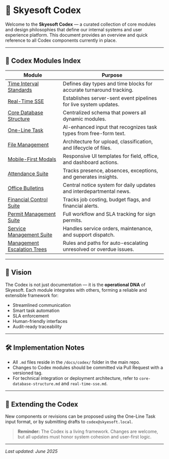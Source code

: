 # 📘 Skyesoft Codex

Welcome to the **Skyesoft Codex** — a curated collection of core modules and design philosophies that define our internal systems and user experience platform. This document provides an overview and quick reference to all Codex components currently in place.

---

## 🔖 Codex Modules Index

| Module                                                          | Purpose                                                             |
| --------------------------------------------------------------- | ------------------------------------------------------------------- |
| [Time Interval Standards](./time-interval-standards.md)         | Defines day types and time blocks for accurate turnaround tracking. |
| [Real-Time SSE](./real-time-sse.md)                             | Establishes server-sent event pipelines for live system updates.    |
| [Core Database Structure](./core-database-structure.md)         | Centralized schema that powers all dynamic modules.                 |
| [One-Line Task](./one-line-task.md)                             | AI-enhanced input that recognizes task types from free-form text.   |
| [File Management](./file-management.md)                         | Architecture for upload, classification, and lifecycle of files.    |
| [Mobile-First Modals](./mobile-first-modals.md)                 | Responsive UI templates for field, office, and dashboard actions.   |
| [Attendance Suite](./attendance-suite.md)                       | Tracks presence, absences, exceptions, and generates insights.      |
| [Office Bulletins](./office-bulletins.md)                       | Central notice system for daily updates and interdepartmental news. |
| [Financial Control Suite](./financial-control-suite.md)         | Tracks job costing, budget flags, and financial alerts.             |
| [Permit Management Suite](./permit-management-suite.md)         | Full workflow and SLA tracking for sign permits.                    |
| [Service Management Suite](./service-management-suite.md)       | Handles service orders, maintenance, and support dispatch.          |
| [Management Escalation Trees](./management-escalation-trees.md) | Rules and paths for auto-escalating unresolved or overdue issues.   |

---

## 🧭 Vision

The Codex is not just documentation — it is the **operational DNA** of Skyesoft. Each module integrates with others, forming a reliable and extensible framework for:

* Streamlined communication
* Smart task automation
* SLA enforcement
* Human-friendly interfaces
* Audit-ready traceability

---

## 🛠️ Implementation Notes

* All `.md` files reside in the `/docs/codex/` folder in the main repo.
* Changes to Codex modules should be committed via Pull Request with a versioned tag.
* For technical integration or deployment architecture, refer to `core-database-structure.md` and `real-time-sse.md`.

---

## 🧩 Extending the Codex

New components or revisions can be proposed using the One-Line Task input format, or by submitting drafts to `codex@skyesoft.local`.

> **Reminder:** The Codex is a living framework. Changes are welcome, but all updates must honor system cohesion and user-first logic.

---

*Last updated: June 2025*
